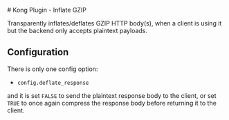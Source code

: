 # Kong Plugin - Inflate GZIP

Transparently inflates/deflates GZIP HTTP body(s), when a client is using it but the backend only accepts plaintext payloads.

## Configuration

There is only one config option:

* `config.deflate_response`

and it is set `FALSE` to send the plaintext response body to the client, or set `TRUE` to once again compress the response body
before returning it to the client.
